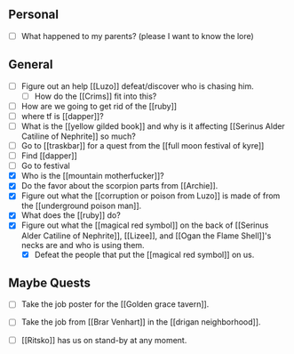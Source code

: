 ## Personal
- [ ] What happened to my parents? (please I want to know the lore)

## General
- [ ] Figure out an help [[Luzo]] defeat/discover who is chasing him.
	- [ ] How do the [[Crims]] fit into this?
- [ ] How are we going to get rid of the [[ruby]]
- [ ] where tf is [[dapper]]?
- [ ] What is the [[yellow gilded book]] and why is it affecting [[Serinus Alder Catiline of Nephrite]] so much?
- [ ] Go to [[traskbar]] for a quest from the [[full moon festival of kyre]]
- [ ] Find [[dapper]]
- [ ] Go to festival
- [x] Who is the [[mountain motherfucker]]?
- [x] Do the favor about the scorpion parts from [[Archie]].
- [x] Figure out what the [[corruption or poison from Luzo]] is made of from the [[underground poison man]]. 
- [x] What does the [[ruby]] do?
- [x] Figure out what the [[magical red symbol]] on the back of [[Serinus Alder Catiline of Nephrite]], [[Lizee]], and [[Ogan the Flame Shell]]'s necks are and who is using them.
	- [x] Defeat the people that put the [[magical red symbol]] on us.

## Maybe Quests
- [ ] Take the job poster for the [[Golden grace tavern]].
- [ ] Take the job from [[Brar Venhart]] in the [[drigan neighborhood]].
- [ ] [[Ritsko]] has us on stand-by at any moment.

